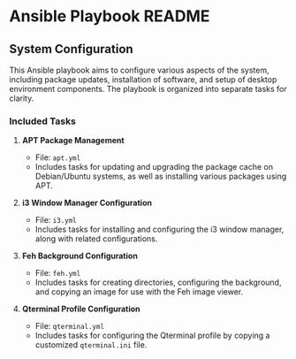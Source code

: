 # Ansible Playbook README

## System Configuration

This Ansible playbook aims to configure various aspects of the system, including package updates, installation of software, and setup of desktop environment components. The playbook is organized into separate tasks for clarity.

### Included Tasks

1. **APT Package Management**
   - File: `apt.yml`
   - Includes tasks for updating and upgrading the package cache on Debian/Ubuntu systems, as well as installing various packages using APT.

2. **i3 Window Manager Configuration**
   - File: `i3.yml`
   - Includes tasks for installing and configuring the i3 window manager, along with related configurations.

3. **Feh Background Configuration**
   - File: `feh.yml`
   - Includes tasks for creating directories, configuring the background, and copying an image for use with the Feh image viewer.

4. **Qterminal Profile Configuration**
   - File: `qterminal.yml`
   - Includes tasks for configuring the Qterminal profile by copying a customized `qterminal.ini` file.

